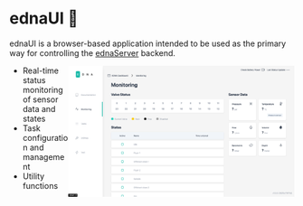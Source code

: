 # ednaUI 🚀

ednaUI is a browser-based application intended to be used as the primary way for controlling the [ednaServer](https://github.com/OPEnSLab-OSU/eDNA-Server) backend.

<div><img src="docs/images/readme_screenshot.png" align="right" width="400px"></div>

- Real-time status monitoring of sensor data and states
- Task configuration and management
- Utility functions
